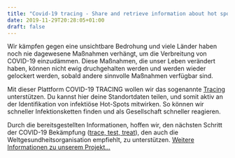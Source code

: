 ```yaml
---
title: "Covid-19 tracing - Share and retrieve information about hot spots"
date: 2019-11-29T20:28:05+01:00
draft: false
---
```


Wir kämpfen gegen eine unsichtbare Bedrohung und viele Länder haben noch nie dagewesene Maßnahmen verhängt, um die Verbreitung von COVID-19 einzudämmen. Diese Maßnahmen, die unser Leben verändert haben, können nicht ewig druchgehalten  werden und werden wieder gelockert werden, sobald andere sinnvolle Maßnahmen verfügbar sind.

Mit dieser Plattform COVID-19 TRACING wollen wir das sogenannte [Tracing](https://de.wikipedia.org/wiki/Contact_Tracing) unterstützen. Du kannst hier deine Standortdaten teilen, und somit aktiv an der Identifikation von infektiöse Hot-Spots mitwirken. So können wir schneller Infektionsketten finden und als Gesellschaft schneller reagieren.

Durch die bereitsgestellten Informationen, hoffen wir, den nächsten Schritt der COVID-19 Bekämpfung ([trace, test, treat](https://www.theguardian.com/world/2020/mar/13/who-urges-countries-to-track-and-trace-every-covid-19-case)), den auch die Weltgesundheitsorganisation empfiehlt, zu unterstützen. [Weitere Informationen zu unserem Projekt...](/about)
